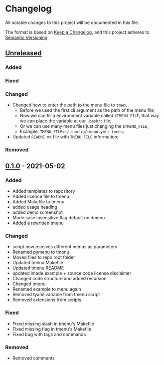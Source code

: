 # Changelog

All notable changes to this project will be documented in this file.

The format is based on [Keep a Changelog](https://keepachangelog.com/en/1.0.0/),
and this project adheres to [Semantic Versioning](https://semver.org/spec/v2.0.0.html).

## [Unreleased]

### Added 

### Fixed

### Changed

* Changed how to enter the path to the menu file to `tmenu`.
    * Before we used the first cli argument as the path of the menu file;
    * Now we can fill a environment variable called `$TMENU_FILE`, that way we can place the variable at our `.bashrc` file;
    * Or we can use many menu files just changing the `$TMENU_FILE`;
    * Example: `TMENU_FILE=~/.config/tmenu.yml; tmenu`;
* Updated `README.md` file with `TMENU_FILE` information;

### Removed

## [0.1.0] - 2021-05-02

### Added

  * Added templates to repository
  * Added licence file to tmenu
  * Added Makefile to tmenu
  * added usage heading
  * added demo screenshot
  * Made case insensitive flag default on dmenu
  * Added a rewritten tmenu

### Changed

* script now receives different menus as parameters
* Renamed pymenu to tmenu
* Moved files to repo root folder
* Updated tmenu Makefile
* Updated tmenu README
* updated imade example + source code license disclaimer
* Changed code structure and added recursion
* Changed tmenu
* Renamed example to menu again
* Removed tyaml variable from tmenu script
* Removed extensions from scripts

### Fixed

* Fixed missing slash in tmenu's Makefile
* Fixed missing flag in tmenu's Makefile
* Fixed bug with tags and commands

### Removed

* Removed comments

[unreleased]: https://github.com/TinyToolSH/tmenu/compare/HEAD
[0.1.0]: https://github.com/TinyToolSH/tmenu/releases/tag/0.1.0
